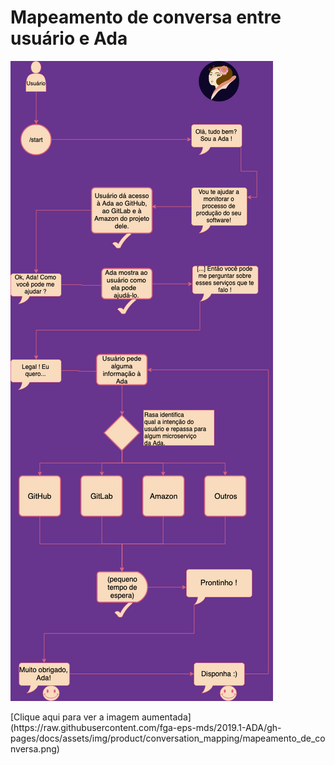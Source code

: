 # Mapeamento de conversa entre usuário e Ada

![Mapeamento de conversa](../assets/img/product/conversation_mapping/mapeamento_de_conversa.png)
<p>
[Clique aqui para ver a imagem aumentada](https://raw.githubusercontent.com/fga-eps-mds/2019.1-ADA/gh-pages/docs/assets/img/product/conversation_mapping/mapeamento_de_conversa.png)
